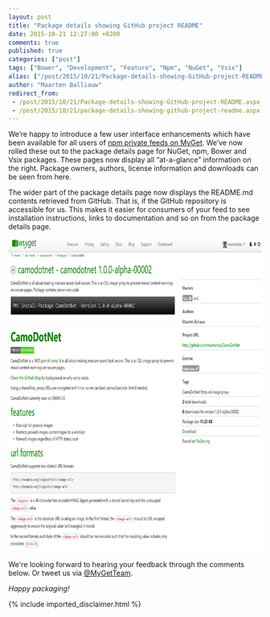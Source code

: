 ```yaml
---
layout: post
title: "Package details showing GitHub project README"
date: 2015-10-21 12:27:00 +0200
comments: true
published: true
categories: ["post"]
tags: ["Bower", "Development", "Feature", "Npm", "NuGet", "Vsix"]
alias: ["/post/2015/10/21/Package-details-showing-GitHub-project-README.aspx", "/post/2015/10/21/package-details-showing-github-project-readme.aspx"]
author: "Maarten Balliauw"
redirect_from:
 - /post/2015/10/21/Package-details-showing-GitHub-project-README.aspx.html
 - /post/2015/10/21/package-details-showing-github-project-readme.aspx.html
---
```


<p>We’re happy to introduce a few user interface enhancements which have been available for all users of <a href="http://docs.myget.org/docs/walkthrough/getting-started-with-npm">npm private feeds on MyGet</a>. We’ve now rolled these out to the package details page for NuGet, npm, Bower and Vsix packages. These pages now display all “at-a-glance” information on the right. Package owners, authors, license information and downloads can be seen from here.</p> <p>The wider part of the package details page now displays the README.md contents retrieved from GitHub. That is, if the GitHub repository is accessible for us. This makes it easier for consumers of your feed to see installation instructions, links to documentation and so on from the package details page.</p> <p><a href="/images/image_129.png"><img width="800" height="624" title="MyGet showing GitHub readme contents on package details page" style="border-left-width: 0px; border-right-width: 0px; background-image: none; border-bottom-width: 0px; padding-top: 0px; padding-left: 0px; display: inline; padding-right: 0px; border-top-width: 0px" alt="MyGet showing GitHub readme contents on package details page" src="/images/image_thumb_127.png" border="0"></a></p> <p>We're looking forward to hearing your feedback through the comments below. Or tweet us via <a href="http://twitter.com/MyGetTeam">@MyGetTeam</a>. <p><em>Happy packaging!</em></p>

{% include imported_disclaimer.html %}

